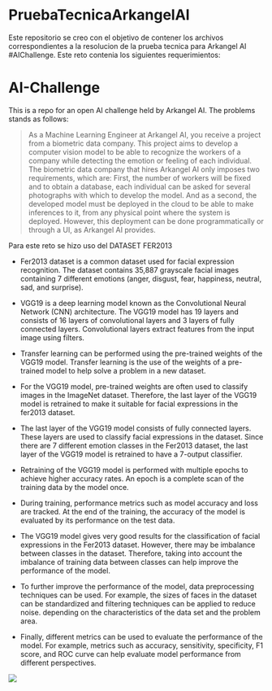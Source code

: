 # PruebaTecnicaArkangelAI

Este repositorio se creo con el objetivo de contener los archivos correspondientes a la resolucion de la prueba tecnica para Arkangel AI #AIChallenge.
Este reto contenia los siguientes requerimientos:

# AI-Challenge
This is a repo for an open AI challenge held by Arkangel AI. The problems stands as follows:

> As a Machine Learning Engineer at Arkangel AI, you receive a project from a biometric data company. This project aims to develop a computer vision model to be able to recognize the workers of a company while detecting the emotion or feeling of each individual. The biometric data company that hires Arkangel AI only imposes two requirements, which are: First, the number of workers will be fixed and to obtain a database, each individual can be asked for several photographs with which to develop the model. And as a second, the developed model must be deployed in the cloud to be able to make inferences to it, from any physical point where the system is deployed. However, this deployment can be done programmatically or through a UI, as Arkangel AI provides.

Para este reto se hizo uso del DATASET FER2013

* Fer2013 dataset is a common dataset used for facial expression recognition. The dataset contains 35,887 grayscale facial images containing 7 different emotions (anger, disgust, fear, happiness, neutral, sad, and surprise).

* VGG19 is a deep learning model known as the Convolutional Neural Network (CNN) architecture. The VGG19 model has 19 layers and consists of 16 layers of convolutional layers and 3 layers of fully connected layers. Convolutional layers extract features from the input image using filters.

* Transfer learning can be performed using the pre-trained weights of the VGG19 model. Transfer learning is the use of the weights of a pre-trained model to help solve a problem in a new dataset.

* For the VGG19 model, pre-trained weights are often used to classify images in the ImageNet dataset. Therefore, the last layer of the VGG19 model is retrained to make it suitable for facial expressions in the fer2013 dataset.

* The last layer of the VGG19 model consists of fully connected layers. These layers are used to classify facial expressions in the dataset. Since there are 7 different emotion classes in the Fer2013 dataset, the last layer of the VGG19 model is retrained to have a 7-output classifier.

* Retraining of the VGG19 model is performed with multiple epochs to achieve higher accuracy rates. An epoch is a complete scan of the training data by the model once.

* During training, performance metrics such as model accuracy and loss are tracked. At the end of the training, the accuracy of the model is evaluated by its performance on the test data.
* The VGG19 model gives very good results for the classification of facial expressions in the Fer2013 dataset. However, there may be imbalance between classes in the dataset. Therefore, taking into account the imbalance of training data between classes can help improve the performance of the model.
 
* To further improve the performance of the model, data preprocessing techniques can be used. For example, the sizes of faces in the dataset can be standardized and filtering techniques can be applied to reduce noise.
 depending on the characteristics of the data set and the problem area.
 
* Finally, different metrics can be used to evaluate the performance of the model. For example, metrics such as accuracy, sensitivity, specificity, F1 score, and ROC curve can help evaluate model performance from different perspectives.

![](https://www.researchgate.net/publication/349055345/figure/fig3/AS:987834383085568@1612529478973/FER-2013-sample-images-for-facial-emotion-recognition.jpg)
